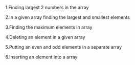 1.Finding largest 2 numbers in the array


2.In  a given array finding the largest and smallest elements


3.Finding the maximum elements in array


4.Deleting an element in a given array


5.Putting an even and odd elements in a separate array


6.Inserting an element into a array
